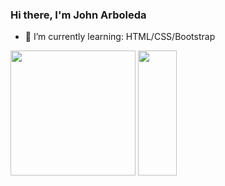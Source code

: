 ### Hi there, I'm John Arboleda

- 🌱 I’m currently learning: HTML/CSS/Bootstrap

<!--
**John-Arboleda/John-Arboleda** is a ✨ _special_ ✨ repository because its `README.md` (this file) appears on your GitHub profile.

Here are some ideas to get you started:

- 🔭 I’m currently working on ...
- 🌱 I’m currently learning ...
- 👯 I’m looking to collaborate on ...
- 🤔 I’m looking for help with ...
- 💬 Ask me about ...
- 📫 How to reach me: ...
- ⚡ Fun fact: ...

[![Anurag's GitHub stats](https://github-readme-stats.vercel.app/api?username=John-Arboleda)](https://github.com/anuraghazra/github-readme-stats)

[![Top Langs](https://github-readme-stats.vercel.app/api/top-langs/?username=John-Arboleda&hide=html)](https://github.com/anuraghazra/github-readme-stats)
-->

<div display="flex">
  <img src="https://github-readme-stats.vercel.app/api?username=John-Arboleda" height="200px"/> 
  <img src="https://github-readme-stats.vercel.app/api/top-langs/?username=John-Arboleda&hide=html" height="200px" width="35%"/>
</div>

